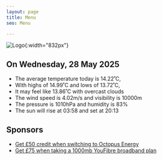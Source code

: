 ```yaml
---
layout: page
title: Menu
seo: Menu

---
```


![Logo](/images/logo.jpg){:width="832px"}

<!-- weather_marker starts -->
## On Wednesday, 28 May 2025

- The average temperature today is 14.22˚C,
- With highs of 14.99˚C and lows of 13.72˚C,
- It may feel like 13.86˚C with overcast clouds
- The wind speed is 4.02m/s and visibility is 10000m
- The pressure is 1010hPa and humidity is 83%
- The sun will rise at 03:58 and set at 20:13

<!-- weather_marker ends -->

## Sponsors

- [Get £50 credit when switching to Octopus Energy](https://bit.ly/3oD1nnS)
- [Get £75 when taking a 1000mb YouFibre broadband plan](https://aklam.io/91zWhU?)
